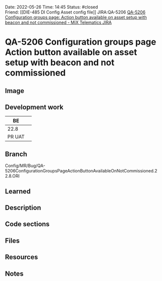 Date: 2022-05-26 Time: 14:45
Status: #closed  
Friend: [[DIE-485 DI Config Asset config file]]
JIRA:QA-5206
[QA-5206 Configuration groups page: Action button available on asset setup with beacon and not commissioned - MiX Telematics JIRA](https://jira.mixtelematics.com/browse/QA-5206)

# QA-5206 Configuration groups page Action button available on asset setup with beacon and not commissioned

## Image

## Development work

| BE     |     |
| ------ | --- |
| 22.8   |     |
| PR UAT |     |

## Branch
Config/MR/Bug/QA-5206ConfigurationGroupsPageActionButtonAvailableOnNotCommissioned.22.8.ORI

## Learned

## Description

## Code sections

## Files

## Resources

## Notes



